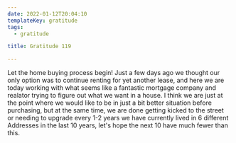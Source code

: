 ```yaml
---
date: 2022-01-12T20:04:10
templateKey: gratitude
tags:
  - gratitude

title: Gratitude 119

---
```



Let the home buying process begin!  Just a few days ago we thought our
only option was to continue renting for yet another lease, and here we
are today working with what seems like a fantastic mortgage company and
realator trying to figure out what we want in a house.  I think we are
just at the point where we would like to be in just a bit better
situation before purchasing, but at the same time, we are done getting
kicked to the street or needing to upgrade every 1-2 years we have
currently lived in 6 different Addresses in the last 10 years, let's
hope the next 10 have much fewer than this.
